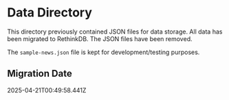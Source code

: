 # Data Directory

This directory previously contained JSON files for data storage. 
All data has been migrated to RethinkDB. The JSON files have been removed.

The `sample-news.json` file is kept for development/testing purposes.

## Migration Date
2025-04-21T00:49:58.441Z
